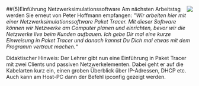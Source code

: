 <!--include-start--> 

##(5)Einführung Netzwerksimulationssoftware 
<img style="float: right;" src="https://www.netacad.com/sites/default/files/video_embed_field_thumbnails/youtube/i9quK-Mcikk.jpg?t=1655500614">
Am nächsten Arbeitstag werden Sie erneut von Peter Hoffmann empfangen: *”Wir arbeiten hier mit einer Netzwerksimulationssoftware Paket Tracer. Mit dieser Software können wir Netzwerke am Computer planen und einrichten, bevor wir die Netzwerke live beim Kunden aufbauen. Ich gebe Dir mal eine kurze Einweisung in Paket Tracer und danach kannst Du Dich mal etwas mit dem Programm vertraut machen.“* 

<!--include-end-->

Didaktischer Hinweis: Der Lehrer gibt nun eine Einführung in Paket Tracer mit zwei Clients und passiven Netzwerkelementen. Dabei geht er auf die Kabelarten kurz ein, einen groben Überblick über IP-Adressen, DHCP etc. Auch kann am Host-PC dann der Befehl ipconfig gezeigt werden. 
